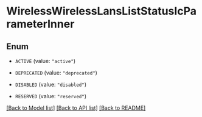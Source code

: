 # WirelessWirelessLansListStatusIcParameterInner

## Enum


* `ACTIVE` (value: `"active"`)

* `DEPRECATED` (value: `"deprecated"`)

* `DISABLED` (value: `"disabled"`)

* `RESERVED` (value: `"reserved"`)


[[Back to Model list]](../README.md#documentation-for-models) [[Back to API list]](../README.md#documentation-for-api-endpoints) [[Back to README]](../README.md)


